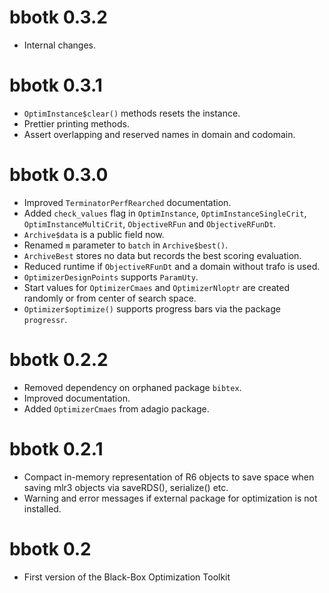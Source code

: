 # bbotk 0.3.2

* Internal changes.

# bbotk 0.3.1

* `OptimInstance$clear()` methods resets the instance.
* Prettier printing methods.
* Assert overlapping and reserved names in domain and codomain.

# bbotk 0.3.0

* Improved `TerminatorPerfRearched` documentation.
* Added `check_values` flag in `OptimInstance`, `OptimInstanceSingleCrit`, 
  `OptimInstanceMultiCrit`, `ObjectiveRFun` and `ObjectiveRFunDt`.
* `Archive$data` is a public field now.
* Renamed `m` parameter to `batch` in `Archive$best()`.
* `ArchiveBest` stores no data but records the best scoring evaluation.
* Reduced runtime if `ObjectiveRFunDt` and a domain without trafo is used.
* `OptimizerDesignPoints` supports `ParamUty`.
* Start values for `OptimizerCmaes` and `OptimizerNloptr` are created randomly
  or from center of search space.
* `Optimizer$optimize()` supports progress bars via the package `progressr`.

# bbotk 0.2.2

* Removed dependency on orphaned package `bibtex`.
* Improved documentation.
* Added `OptimizerCmaes` from adagio package.

# bbotk 0.2.1

* Compact in-memory representation of R6 objects to save space when
  saving mlr3 objects via saveRDS(), serialize() etc.
* Warning and error messages if external package for optimization is
  not installed.

# bbotk 0.2

* First version of the Black-Box Optimization Toolkit

